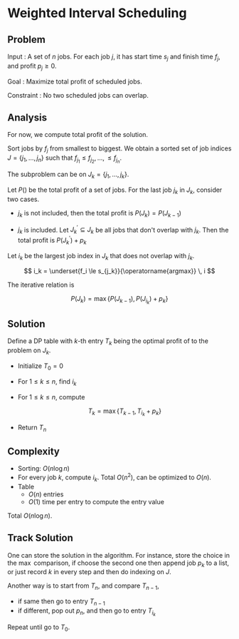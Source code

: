 # Weighted Interval Scheduling

## Problem

Input
: A set of $n$ jobs. For each job $j$, it has start time $s_j$ and finish time $f_j$, and profit $p_j \ge 0$.

Goal
: Maximize total profit of scheduled jobs.

Constraint
: No two scheduled jobs can overlap.


## Analysis

For now, we compute total profit of the solution.

Sort jobs by $f_j$ from smallest to biggest. We obtain a sorted set of job indices $J = \left\{ j_1, \ldots, j_n \right\}$ such that $f_{j_1} \le f_{j_2}, \ldots, \le f_{j_n}$.

The subproblem can be on $J_k = \left\{ {j_1, \ldots, j_k} \right\}$.

Let $P()$ be the total profit of a set of jobs. For the last job $j_k$ in $J_k$, consider two cases.

- $j_k$ is not included, then the total profit is $P(J_{k}) = P(J_{k-1})$

- $j_k$ is included. Let $J ^\prime _k \subseteq J_k$ be all jobs that don't overlap with $j_k$. Then the total profit is $P(J^\prime _k) + p_k$

Let $i_k$ be the largest job index in $J_k$ that does not overlap with $j_k$.

$$
i_k = \underset{f_i \le s_{j_k}}{\operatorname{argmax}} \, i
$$

The iterative relation is

$$P(J_k) = \max \left\{ P(J_{k-1}), P(J_{i_k}) + p_k \right\}$$

## Solution

Define a DP table with $k$-th entry $T_k$ being the optimal profit of to the problem on $J_k$.

- Initialize $T_0 = 0$

- For $1 \le k \le n$, find $i_k$

- For $1 \le k \le n$, compute

    $$T_k = \max \left\{ T_{k-1}, T_{i_k} + p_k \right\}$$

- Return $T_n$


## Complexity

- Sorting: $O(n \log n)$
- For every job $k$, compute $i_k$. Total $O(n^2)$, can be optimized to $O(n)$.
- Table
  - $O(n)$ entries
  - $O(1)$ time per entry to compute the entry value

Total $O(n \log n)$.


## Track Solution

One can store the solution in the algorithm. For instance, store the choice in the $\max$ comparison, if choose the second one then append job $p_k$ to a list, or just record $k$ in every step and then do indexing on $J$.

Another way is to start from $T_n$, and compare $T_{n-1}$,

- if same then go to entry $T_{n-1}$
- if different, pop out $p_n$, and then go to entry $T_{i_k}$

Repeat until go to $T_0$.

